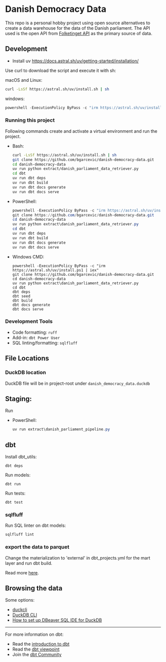 # Danish Democracy Data

This repo is a personal hobby project using open source alternatives to create a data warehouse for the data of the Danish parliament. 
The API used is the open API from [Folketinget API](https://oda.ft.dk/Home/WebApi) as the primary source of data.

## Development

* Install uv https://docs.astral.sh/uv/getting-started/installation/

Use curl to download the script and execute it with sh:

macOS and Linux:
```bash
curl -LsSf https://astral.sh/uv/install.sh | sh
```

windows:
```powershell
powershell -ExecutionPolicy ByPass -c "irm https://astral.sh/uv/install.ps1 | iex"
```

### Running this project

Following commands create and activate a virtual environment and run the project.

* Bash:
    ```bash
    curl -LsSf https://astral.sh/uv/install.sh | sh
    git clone https://github.com/bgarcevic/danish-democracy-data.git
    cd danish-democracy-data
    uv run python extract/danish_parliament_data_retriever.py
    cd dbt
    uv run dbt deps
    uv run dbt build
    uv run dbt docs generate
    uv run dbt docs serve
    ```
* PowerShell:
    ```powershell
    powershell -ExecutionPolicy ByPass -c "irm https://astral.sh/uv/install.ps1 | iex"
    git clone https://github.com/bgarcevic/danish-democracy-data.git
    cd danish-democracy-data
    uv run python extract\danish_parliament_data_retriever.py
    cd dbt
    uv run dbt deps
    uv run dbt build
    uv run dbt docs generate
    uv run dbt docs serve
    ```
* Windows CMD:
    ```
    powershell -ExecutionPolicy ByPass -c "irm https://astral.sh/uv/install.ps1 | iex"
    git clone https://github.com/bgarcevic/danish-democracy-data.git
    cd danish-democracy-data
    uv run python extract\danish_parliament_data_retriever.py
    cd dbt
    dbt deps
    dbt seed
    dbt build
    dbt docs generate
    dbt docs serve
    ```

### Development Tools

* Code formatting: `ruff`
* Add-in: `dbt Power User`
* SQL linting/formatting: `sqlfluff`

## File Locations

### DuckDB location

DuckDB file will be in project-root under `danish_democracy_data.duckdb`

## Staging:

Run 

* PowerShell:
    ```powershell
    uv run extract\danish_parliament_pipeline.py
    ```

## dbt

Install dbt_utils:
```
dbt deps
```

Run models:
```
dbt run
```

Run tests:
```
dbt test
```

### sqlfluff

Run SQL linter on dbt models:
```
sqlfluff lint
```

### export the data to parquet

Change the materialization to 'external' in dbt_projects.yml for the mart layer and run dbt build.

Read more [here](https://github.com/duckdb/dbt-duckdb?tab=readme-ov-file#writing-to-external-files).

## Browsing the data
Some options:
- [duckcli](https://pypi.org/project/duckcli/)
- [DuckDB CLI](https://duckdb.org/docs/installation/?environment=cli)
- [How to set up DBeaver SQL IDE for DuckDB](https://duckdb.org/docs/guides/sql_editors/dbeaver)

---
For more information on dbt:
- Read the [introduction to dbt](https://docs.getdbt.com/docs/introduction)
- Read the [dbt viewpoint](https://docs.getdbt.com/docs/about/viewpoint)
- Join the [dbt Community](http://community.getdbt.com/)
